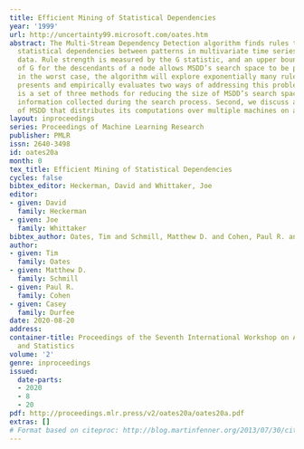 ```yaml
---
title: Efficient Mining of Statistical Dependencies
year: '1999'
url: http://uncertainty99.microsoft.com/oates.htm
abstract: The Multi-Stream Dependency Detection algorithm finds rules that capture
  statistical dependencies between patterns in multivariate time series of categorical
  data. Rule strength is measured by the G statistic, and an upper bound on the value
  of G for the descendants of a node allows MSDD’s search space to be pruned. However,
  in the worst case, the algorithm will explore exponentially many rules. This paper
  presents and empirically evaluates two ways of addressing this problem. The first
  is a set of three methods for reducing the size of MSDD’s search space based on
  information collected during the search process. Second, we discuss an implementation
  of MSDD that distributes its computations over multiple machines on a network.
layout: inproceedings
series: Proceedings of Machine Learning Research
publisher: PMLR
issn: 2640-3498
id: oates20a
month: 0
tex_title: Efficient Mining of Statistical Dependencies
cycles: false
bibtex_editor: Heckerman, David and Whittaker, Joe
editor:
- given: David
  family: Heckerman
- given: Joe
  family: Whittaker
bibtex_author: Oates, Tim and Schmill, Matthew D. and Cohen, Paul R. and Durfee, Casey
author:
- given: Tim
  family: Oates
- given: Matthew D.
  family: Schmill
- given: Paul R.
  family: Cohen
- given: Casey
  family: Durfee
date: 2020-08-20
address:
container-title: Proceedings of the Seventh International Workshop on Artificial Intelligence
  and Statistics
volume: '2'
genre: inproceedings
issued:
  date-parts:
  - 2020
  - 8
  - 20
pdf: http://proceedings.mlr.press/v2/oates20a/oates20a.pdf
extras: []
# Format based on citeproc: http://blog.martinfenner.org/2013/07/30/citeproc-yaml-for-bibliographies/
---
```

